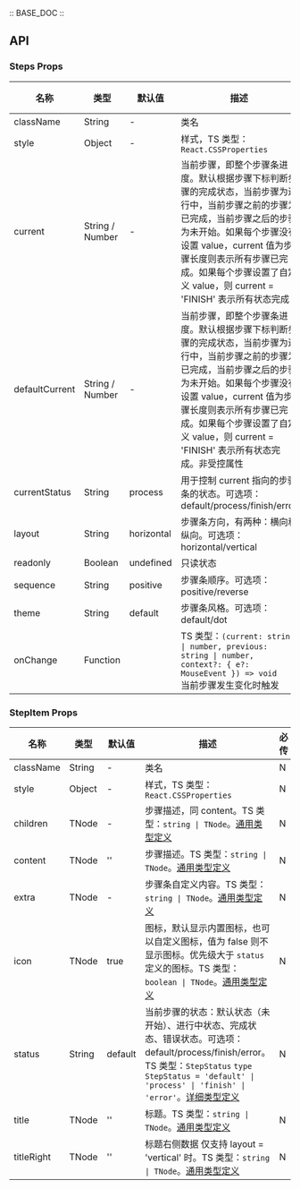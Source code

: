 :: BASE_DOC ::

## API

### Steps Props

名称 | 类型 | 默认值 | 描述 | 必传
-- | -- | -- | -- | --
className | String | - | 类名 | N
style | Object | - | 样式，TS 类型：`React.CSSProperties` | N
current | String / Number | - | 当前步骤，即整个步骤条进度。默认根据步骤下标判断步骤的完成状态，当前步骤为进行中，当前步骤之前的步骤为已完成，当前步骤之后的步骤为未开始。如果每个步骤没有设置 value，current 值为步骤长度则表示所有步骤已完成。如果每个步骤设置了自定义 value，则 current = 'FINISH' 表示所有状态完成 | N
defaultCurrent | String / Number | - | 当前步骤，即整个步骤条进度。默认根据步骤下标判断步骤的完成状态，当前步骤为进行中，当前步骤之前的步骤为已完成，当前步骤之后的步骤为未开始。如果每个步骤没有设置 value，current 值为步骤长度则表示所有步骤已完成。如果每个步骤设置了自定义 value，则 current = 'FINISH' 表示所有状态完成。非受控属性 | N
currentStatus | String | process | 用于控制 current 指向的步骤条的状态。可选项：default/process/finish/error | N
layout | String | horizontal | 步骤条方向，有两种：横向和纵向。可选项：horizontal/vertical | N
readonly | Boolean | undefined | 只读状态 | N
sequence | String | positive | 步骤条顺序。可选项：positive/reverse | N
theme | String | default | 步骤条风格。可选项：default/dot | N
onChange | Function |  | TS 类型：`(current: string \| number, previous: string \| number, context?: { e?: MouseEvent }) => void`<br/>当前步骤发生变化时触发 | N


### StepItem Props

名称 | 类型 | 默认值 | 描述 | 必传
-- | -- | -- | -- | --
className | String | - | 类名 | N
style | Object | - | 样式，TS 类型：`React.CSSProperties` | N
children | TNode | - | 步骤描述，同 content。TS 类型：`string \| TNode`。[通用类型定义](https://github.com/Tencent/tdesign-mobile-react/blob/develop/src/common.ts) | N
content | TNode | '' | 步骤描述。TS 类型：`string \| TNode`。[通用类型定义](https://github.com/Tencent/tdesign-mobile-react/blob/develop/src/common.ts) | N
extra | TNode | - | 步骤条自定义内容。TS 类型：`string \| TNode`。[通用类型定义](https://github.com/Tencent/tdesign-mobile-react/blob/develop/src/common.ts) | N
icon | TNode | true | 图标，默认显示内置图标，也可以自定义图标，值为 false 则不显示图标。优先级大于 `status` 定义的图标。TS 类型：`boolean \| TNode`。[通用类型定义](https://github.com/Tencent/tdesign-mobile-react/blob/develop/src/common.ts) | N
status | String | default | 当前步骤的状态：默认状态（未开始）、进行中状态、完成状态、错误状态。可选项：default/process/finish/error。TS 类型：`StepStatus` `type StepStatus = 'default' \| 'process' \| 'finish' \| 'error'`。[详细类型定义](https://github.com/Tencent/tdesign-mobile-react/tree/develop/src/steps/type.ts) | N
title | TNode | '' | 标题。TS 类型：`string \| TNode`。[通用类型定义](https://github.com/Tencent/tdesign-mobile-react/blob/develop/src/common.ts) | N
titleRight | TNode | '' | 标题右侧数据 仅支持 layout = 'vertical' 时。TS 类型：`string \| TNode`。[通用类型定义](https://github.com/Tencent/tdesign-mobile-react/blob/develop/src/common.ts) | N
